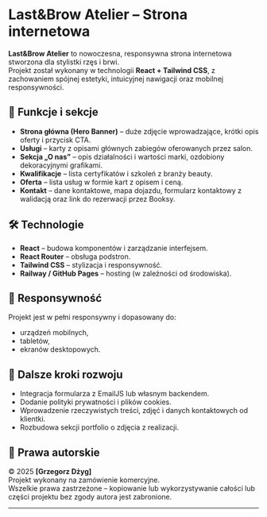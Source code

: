 # Last&Brow Atelier – Strona internetowa

**Last&Brow Atelier** to nowoczesna, responsywna strona internetowa stworzona dla stylistki rzęs i brwi.  
Projekt został wykonany w technologii **React + Tailwind CSS**, z zachowaniem spójnej estetyki, intuicyjnej nawigacji oraz mobilnej responsywności.

## 🎯 Funkcje i sekcje

- **Strona główna (Hero Banner)** – duże zdjęcie wprowadzające, krótki opis oferty i przycisk CTA.
- **Usługi** – karty z opisami głównych zabiegów oferowanych przez salon.
- **Sekcja „O nas”** – opis działalności i wartości marki, ozdobiony dekoracyjnymi grafikami.
- **Kwalifikacje** – lista certyfikatów i szkoleń z branży beauty.
- **Oferta** – lista usług w formie kart z opisem i ceną.
- **Kontakt** – dane kontaktowe, mapa dojazdu, formularz kontaktowy z walidacją oraz link do rezerwacji przez Booksy.

## 🛠 Technologie

- **React** – budowa komponentów i zarządzanie interfejsem.
- **React Router** – obsługa podstron.
- **Tailwind CSS** – stylizacja i responsywność.
- **Railway / GitHub Pages** – hosting (w zależności od środowiska).

## 📱 Responsywność

Projekt jest w pełni responsywny i dopasowany do:
- urządzeń mobilnych,
- tabletów,
- ekranów desktopowych.

## 📌 Dalsze kroki rozwoju

- Integracja formularza z EmailJS lub własnym backendem.
- Dodanie polityki prywatności i plików cookies.
- Wprowadzenie rzeczywistych treści, zdjęć i danych kontaktowych od klientki.
- Rozbudowa sekcji portfolio o zdjęcia z realizacji.


## 📄 Prawa autorskie
© 2025 **[Grzegorz Dżyg]**  
Projekt wykonany na zamówienie komercyjne.  
Wszelkie prawa zastrzeżone – kopiowanie lub wykorzystywanie całości lub części projektu bez zgody autora jest zabronione.

---